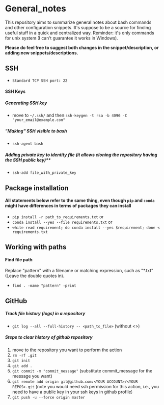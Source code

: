 # General_notes
This repository aims to summarize general notes about bash commands and other configuration snippets. It's suppose to be a source for finding useful stuff in a quick and centralized way. Reminder: it's only commands for unix system (I can't guarantee it works in Windows).

**Please do feel free to suggest both changes in the snippet/description, or adding new snippets/descriptions.**

## SSH
- `Standard TCP SSH port: 22`

#### SSH Keys
##### Generating SSH key
  - move to `~/.ssh/` and then `ssh-keygen -t rsa -b 4096 -C "your_email@example.com"`
##### "Making" SSH visible to bash
  - `ssh-agent bash`
##### Adding private key to identity file (it allows cloning the repository having the SSH public key)**
  - `ssh-add file_with_private_key`

## Package installation
#### All statements below refer to the same thing, even though `pip` and `conda` might have differences in terms of packages they can install
- `pip install -r path_to_requirements.txt` or
- `conda install --yes --file requirements.txt` or
- `while read requirement; do conda install --yes $requirement; done < requirements.txt`

## Working with paths
#### Find file path
Replace "pattern" with a filename or matching expression, such as "*.txt" (Leave the double quotes in).
- `find . -name "pattern" -print`

## GitHub
##### Track file history (logs) in a repository
- `git log --all --full-history -- <path_to_file>` (without <>)

##### Steps to clear history of github repository
1. move to the repository you want to perform the action
2. `rm -rf .git`
3. `git init`
4. `git add .`
5. `git commit -m "commit_message"` (substitute commit_message for the message you want)
6. `git remote add origin git@github.com:<YOUR ACCOUNT>/<YOUR REPOS>.git` (note you would need ssh permission for this action, i.e., you need to have a public key in your ssh keys in github profile)
7. `git push -u --force origin master`
